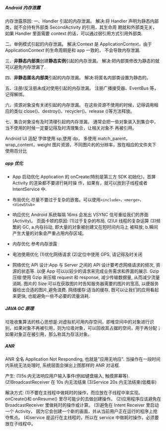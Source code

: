 ##### Android 内存泄露

内存泄露原因:
一、Handler 引起的内存泄漏。
解决:将 Handler 声明为静态内部类，就不会持有外部类 SecondActivity 的引用，其生命周 期就和外部类无关，
如果 Handler 里面需要 context 的话，可以通过弱引用方式引用外部类.

二、单例模式引起的内存泄漏。
解决:Context 是 ApplicationContext，由于 ApplicationContext 的生命周期是和 app 一致的， 不会导致内存泄漏.

三、**非静态内部类**创建**静态实例**引起的内存泄漏。 
解决:把内部类修改为静态的就可以避免内存泄漏了.

四、**非静态匿名内部类**引起的内存泄漏。
解决:将匿名内部类设置为静态的。

五、注册/反注册未成对使用引起的内存泄漏。
注册广播接受器、EventBus 等，记得解绑。

六、资源对象没有关闭引起的内存泄漏。
在这些资源不使用的时候，记得调用相应的类似 close()、destroy()、recycler()、release ()等方法释放。

七、集合对象没有及时清理引起的内存泄漏。
通常会把一些对象装入到集合中，当不使用的时候一定要记得及时清理集合，让相关对象不 再被引用。


Android UI 适配
字体使用 sp,使用 dp，
多使用 match_parent，wrap_content，weight 
图片资源，不同图片的的分辨率，放在相应的文件夹下
使用百分比


##### app 优化
- App 启动优化
Application 的 onCreate(特别是第三方 SDK 初始化)，首屏 Activity 的渲染都不要进行耗时操
作，如果有，就可以放到子线程或者 IntentService 中.

- 布局优化
尽量不要过于复杂的嵌套。可以使用`<include>，<merge>，<ViewStub>`
	
- 响应优化
Android 系统每隔 16ms 会发出 VSYNC 信号重绘我们的界面(Activity)。
	页面卡顿的原因:
(1)过于复杂的布局.
(2)UI 线程的复杂运算
(3)频繁的 GC, a.内存抖动, 即大量的对象被创建又在短时间内马上 被释放; b.瞬间产生大量的对象会严重占用内存区域。

- 内存优化
参考内存泄露

- 电池使用优化
(1)优化网络请求
(2)定位中使用 GPS, 请记得及时关闭

- 网络优化
API 设计:App 与 Server 之间的 API 设计要考虑网络请求的频次, 资源的状态等. 以便 App 可以以较少的请求来完成业务需求和界面的展示.
Gzip 压缩:使用 Gzip 来压缩 request 和 response, 减少传输数据量, 从而减少流量消耗.
图片的 Size:可以在获取图片时告知服务器需要的图片的宽高, 以便服务器给出合适的图片,避免浪费.
网络缓存:适当的缓存, 既可以让我们的应用看起来更快, 也能避免一些不必要的流量消耗.


##### JAVA GC 原理
垃圾收集算法的核心思想是:对虚拟机可用内存空间，即堆空间中的对象进行识别，如果对象不再被引用，则为垃圾对象，可以回收其占据的空间，用于再分配；如果对象正在被引用，那么称其为存活对象。

##### ANR
ANR 全名 Application Not Responding, 也就是"应用无响应". 
当操作在一段时间内系统无法处理时, 系统层面会弹出上图那样的 ANR 对话框.

产生:
(1)5s 内无法响应用户输入事件(例如键盘输入, 触摸屏幕等).
(2)BroadcastReceiver 在 10s 内无法结束
(3)Service 20s 内无法结束(低概率)

解决方式:
(1)不要在主线程中做耗时的操作，而应放在子线程中来实现。
onCreate()和 onResume() 里尽可能少的去做创建操作。
(2)应用程序应该避免在 BroadcastReceiver 里做耗时的操作或计算。
(3)避免在 Intent Receiver 里启动一个 Activity，
因为它会创建一个新的画面，并从当前用户正在运行的程序上抢夺焦点。
(4)service 是运行在主线程的，所以在 service 中做耗时操作，必须要放在子线程中。
